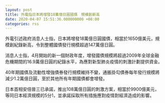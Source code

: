 ```yaml
---
layout: post
title: 外電指日本將增發18萬億日圓國債　規模創新高
date: 2020-04-07 15:51:36.000000000 +08:00
categories: rss
---
```


外電引述政府消息人士指，日本將增發18萬億日圓國債，相當於1650億美元，規模創紀錄新高，令到整體國債發行規模超過147萬億日圓。

消息人士指，4月開始的新一個財政年度，增發國債規模將超過2009年全球金融危機期間的16.9萬億日圓的紀錄水平，為應對新型肺炎疫情的刺激計劃提供資金。

40年期國債及流動性增強債券發行規模維持不變，通脹掛勾債券每年發行規模將減少1.2萬億日圓，至於其他所有年期國債都會增發。

日本首相安倍晉三已承諾，推出108萬億日圓的刺激方案，相當於9900億美元，等同日本經濟規模的5分1，並承諾採取所有措施應對疫情對經濟造成的影響。
